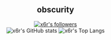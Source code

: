 <h2 align="center">obscurity</h2>
<a href="https://github.com/x6r">
  <div align="center">
    <a href="https://github.com/x6r?tab=followers"><img src="https://img.shields.io/github/followers/x6r?style=for-the-badge&color=a57562&logo=github&logoColor=f8f8f0&labelColor=262626" alt="x6r's followers">
  </div>
</a>

<div align="center">
  <img src="https://github-readme-stats.vercel.app/api?username=x6r&count_private=true&hide_border=true&icon_color=a57562&bg_color=262626&text_color=f8f8f0&show_icons=true&hide_rank=true&hide_title=true&include_all_commits=true&border_radius=0" alt = "x6r's GitHub stats" />
  <img src="https://github-readme-stats.vercel.app/api/top-langs/?username=x6r&hide_border=true&title_color=a57562&layout=compact&bg_color=262626&text_color=f8f8f0&exclude_repo=x6r.github.io,lambda,iosevka-comfy&langs_count=6&border_radius=0" alt = "x6r's Top Langs" />
</div>
